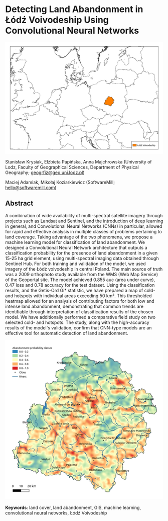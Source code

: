 # Detecting Land Abandonment in Łódź Voivodeship Using Convolutional Neural Networks

![research area](images/research_area.png)

Stanisław Krysiak, Elżbieta Papińska, Anna Majchrowska (University of Lodz, Faculty of Geographical Sciences, Department of Physical Geography; geogrfiz@geo.uni.lodz.pl)

Maciej Adamiak, Mikołaj Koziarkiewicz (SoftwareMill; hello@softwaremill.com)

## Abstract
A combination of wide availability of multi-spectral satellite imagery through projects such as Landsat and Sentinel, and the introduction of deep learning in general, and Convolutional Neural Networks (CNNs) in particular, allowed for rapid and effective analysis in multiple classes of problems pertaining to land coverage. Taking advantage of the two phenomena, we propose a machine learning model for classification of land abandonment. We designed a Convolutional Neural Network architecture that outputs a classification probability for the presence of land abandonment in a given 15-25 ha grid element, using multi-spectral imaging data obtained through Sentinel Hub. For both training and validation of the model, we used imagery of the Łódź voivodeship in central Poland. The main source of truth was a 2009 orthophoto study available from the WMS (Web Map Service) of the Geoportal site. The model achieved 0.855 auc (area under curve), 0.47 loss and 0.78 accuracy for the test dataset. Using the classification results, and the Getis-Ord Gi* statistic, we have prepared a map of cold- and hotspots with individual areas exceeding 50 km². This thresholded heatmap allowed for an analysis of contributing factors for both low and intense land abandonment, demonstrating that common trends are identifiable through interpretation of classification results of the chosen model. We have additionally performed a comparative field study on two selected cold- and hotspots. The study, along with the high-accuracy results of the model's validation, confirm that CNN-type models are an effective tool for automatic detection of land abandonment.

![research area](images/result.png)

**Keywords**: land cover, land abandonment, GIS, machine learning, convolutional neural networks, Łódź Voivodeship
